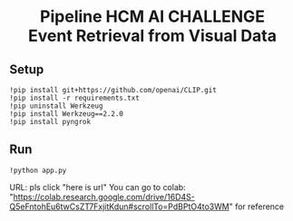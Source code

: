 <h1><center>Pipeline HCM AI CHALLENGE <br> Event Retrieval from Visual Data</center></h1>

## Setup 
```
!pip install git+https://github.com/openai/CLIP.git
!pip install -r requirements.txt
!pip uninstall Werkzeug
!pip install Werkzeug==2.2.0
!pip install pyngrok
```

## Run 
```
!python app.py
```

URL: pls click "here is url"
You can go to colab: "https://colab.research.google.com/drive/16D4S-Q5eFntohEu6twCsZT7FxjitKdun#scrollTo=PdBPtO4to3WM" for reference


